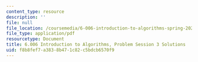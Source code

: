 ```yaml
---
content_type: resource
description: ''
file: null
file_location: /coursemedia/6-006-introduction-to-algorithms-spring-2020/f8b8fef7a3838b471c82c5bdcb6570f9_MIT6_006s20_prob3sol.pdf
file_type: application/pdf
resourcetype: Document
title: 6.006 Introduction to Algorithms, Problem Session 3 Solutions
uid: f8b8fef7-a383-8b47-1c82-c5bdcb6570f9
---
```

